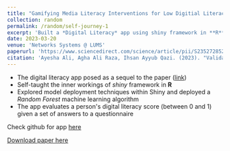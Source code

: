 ```yaml
---
title: "Gamifying Media Literacy Interventions for Low Digitial Literacy Populations "
collection: random
permalink: /random/self-journey-1
excerpt: 'Built a *Digital Literacy* app using shiny framework in **R** under the supervision of Dr.Ihsan Ayub Qazi'
date: 2023-03-20
venue: 'Networks Systems @ LUMS'
paperurl: 'https://www.sciencedirect.com/science/article/pii/S2352728523000015'
citation: 'Ayesha Ali, Agha Ali Raza, Ihsan Ayyub Qazi. (2023). "Validated digital literacy measures for populations with low levels of internet experiences." <i>Development Engineering</i>. 8(2023).'
---
```

- The digital literacy app posed as a sequel to the paper ([link](https://www.sciencedirect.com/science/article/pii/S2352728523000015))
- Self-taught the inner workings of *shiny* framework in **R**
- Explored model deployment techniques within Shiny and deployed a *Random Forest* machine learning algorithm
- The app evaluates a person's digital literacy score (between 0 and 1) given a set of answers to a questionnaire

Check github for app [here](https://github.com/TalhaAhmed2000/Digital-Literacy-Survey-App)

[Download paper here](https://www.sciencedirect.com/science/article/pii/S2352728523000015)